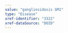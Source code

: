 ```yaml
---
value: "gangliosidosis GM1"
type: "Disease"
xref-identifier: "3322"
xref-dataSource: "DOID"
---
```

